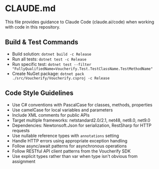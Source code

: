 # CLAUDE.md

This file provides guidance to Claude Code (claude.ai/code) when working with code in this repository.

## Build & Test Commands
- Build solution: `dotnet build -c Release`
- Run all tests: `dotnet test -c Release`
- Run specific test: `dotnet test --filter "FullyQualifiedName=Voucherify.Test.TestClassName.TestMethodName"`
- Create NuGet package: `dotnet pack ./src/Voucherify/Voucherify.csproj -c Release`

## Code Style Guidelines
- Use C# conventions with PascalCase for classes, methods, properties
- Use camelCase for local variables and parameters
- Include XML comments for public APIs
- Target multiple frameworks: netstandard2.0/2.1, net48, net8.0, net9.0
- Dependencies: Newtonsoft.Json for serialization, RestSharp for HTTP requests
- Use nullable reference types with `annotations` setting
- Handle HTTP errors using appropriate exception handling
- Follow async/await patterns for asynchronous operations
- Follow RESTful API client patterns from the Voucherify SDK
- Use explicit types rather than var when type isn't obvious from assignment